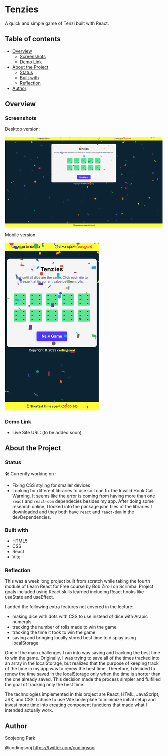 # Tenzies

A quick and simple game of Tenzi built with React.

## Table of contents

- [Overview](#overview)
  - [Screenshots](#screenshots)
  - [Demo Link](#demo-link)
- [About the Project](#about-the-project)
  - [Status](#status)
  - [Built with](#built-with)
  - [Reflection](#reflection)
- [Author](#author)

## Overview

### Screenshots

Desktop version:<br/><br/>
<img src="./tenzies-desktop.png" width="800">

Mobile version:<br/><br/>
<img src="./tenzies-mobile.png" width="300">

### Demo Link

- Live Site URL: (to be added soon)

## About the Project

### Status

🛠 Currently working on :
- Fixing CSS styling for smaller devices
- Looking for different libraries to use so I can fix the Invalid Hook Call Warning. It seems like the error is coming from having more than one `react` and `react-dom` dependecies besides my app. After doing some research online, I looked into the package.json files of the libraries I downloaded and they both have `react` and `react-dom` in the devDependencies.

### Built with

- HTML5
- CSS
- React
- Vite

### Reflection

This was a week long project built from scratch while taking the fourth module of Learn React for Free course by Bob Ziroll on Scrimba. Project goals included using React skills learned including React hooks like useState and useEffect.

I added the following extra features not covered in the lecture:

- making dice with dots with CSS to use instead of dice with Arabic numerals
- tracking the number of rolls made to win the game
- tracking the time it took to win the game
- saving and bringing locally stored best time to display using localStorage

One of the main challenges I ran into was saving and tracking the best time to win the game. Originally, I was trying to save all of the times tracked into an array in the localStorage, but realized that the purpose of keeping track of the time in my app was to renew the best time. Therefore, I decided to renew the time saved in the localStorage only when the time is shorter than the one already saved. This decision made the process simpler and fulfilled the goal of tracking only the best time.

The technologies implemented in this project are React, HTML, JavaScript, JSX, and CSS. I chose to use Vite boilerplate to minimize initial setup and invest more time into creating component functions that made what I intended actually work.

## Author

Soojeong Park

@codingsooj https://twitter.com/codingsooj
